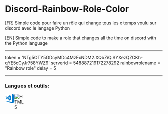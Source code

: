# Discord-Rainbow-Role-Color

[FR] Simple code pour faire un rôle qui change tous les x temps voulu sur discord avec le langage Python
<!-- -->
[EN] Simple code to make a role that changes all the time on discord with the Python language

---

token = 'NTg5OTY5ODcyMDc4MzExNDM2.XQbZiQ.SYXezQZCKh-qYE5cCyJr758YWZ9'
serverid = 548887219172278292
rainbowrolename = "Rainbow role"
delay = 5

---

### Langues et outils:

<img align="left" alt="Visual Studio Code" width="30px" src="https://raw.githubusercontent.com/github/explore/80688e429a7d4ef2fca1e82350fe8e3517d3494d/topics/visual-studio-code/visual-studio-code.png" />
<img align="left" alt="HTML5" width="30px" src="https://cdn.discordapp.com/attachments/746358824788820019/754729457469620274/python.png" />
